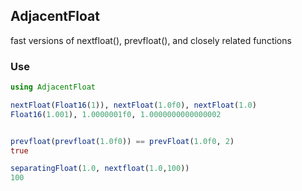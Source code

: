 ## AdjacentFloat
fast versions of nextfloat(), prevfloat(), and closely related functions

### Use
```julia
using AdjacentFloat

nextFloat(Float16(1)), nextFloat(1.0f0), nextFloat(1.0)
Float16(1.001), 1.0000001f0, 1.0000000000000002


prevfloat(prevfloat(1.0f0)) == prevFloat(1.0f0, 2)
true

separatingFloat(1.0, nextfloat(1.0,100))
100

```
